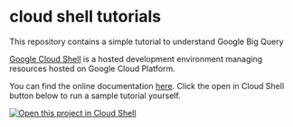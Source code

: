 # cloud shell tutorials

This repository contains a simple tutorial to understand Google Big Query

[Google Cloud Shell](https://cloud.google.com/shell/docs/) is a hosted
development environment managing resources hosted on Google Cloud Platform.

You can find the online documentation
[here](https://cloud.google.com/shell/docs/tutorials).
Click the open in Cloud Shell button below to run a sample tutorial yourself.

[![Open this project in Cloud
Shell](http://gstatic.com/cloudssh/images/open-btn.png)](https://console.cloud.google.com/cloudshell/open?git_repo=https://github.com/wallacegalvao/runbook-bq.git&page=editor&tutorial=tutorial.md)

